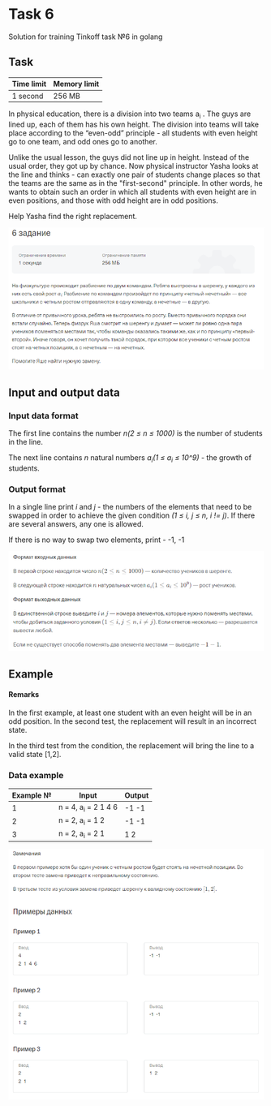 # Task 6
Solution for training Tinkoff task №6 in golang
## Task
| Time limit  | Memory limit|
| ----------- | ----------- |
| 1 second    | 256 MB      |

In physical education, there is a division into two teams a<sub>i</sub> . The guys are lined up, each of them has his own height. 
The division into teams will take place according to the “even-odd” principle - all students with even height go to one team, and odd ones go to another.

Unlike the usual lesson, the guys did not line up in height. Instead of the usual order, they got up by chance.
Now physical instructor Yasha looks at the line and thinks - can exactly one pair of students change places so that the teams are the same as in the "first-second" principle. 
In other words, he wants to obtain such an order in which all students with even height are in even positions, and those with odd height are in odd positions.

Help Yasha find the right replacement.

![Task](/task/task.png "Task")
## Input and output data
### Input data format

The first line contains the number *n(2 ≤ n ≤ 1000)* is the number of students in the line.

The next line contains *n* natural numbers *a<sub>i</sub>(1 ≤ a<sub>i</sub> ≤ 10^9)*  - the growth of students.

### Output format

In a single line print *i* and *j* - the numbers of the elements that need to be swapped in order to achieve the given condition *(1 ≤ i, j ≤ n, i != j)*. If there are several answers, any one is allowed.

If there is no way to swap two elements, print - -1, -1

![Input and output data](/task/input_out.png "Input and output data")

## Example

#### Remarks

In the first example, at least one student with an even height will be in an odd position. In the second test, the replacement will result in an incorrect state.

In the third test from the condition, the replacement will bring the line to a valid state [1,2].

### Data example

| Example № | Input | Output |
| ----------- | ----------- | ----------- |
| 1    | n = 4, a<sub>i</sub> = 2 1 4 6 | -1 -1 |
| 2    | n = 2, a<sub>i</sub> = 1 2 | -1 -1 |
| 3    | n = 2, a<sub>i</sub> = 2 1 | 1 2 |

![Example](/task/example.png "Example")
